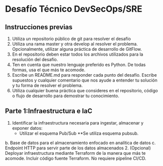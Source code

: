 Desafío Técnico DevSecOps/SRE
===============

Instrucciones previas
---------------	
1. Utiliza un repositorio público de git para resolver el desafío
2. Utiliza una rama master y otra develop al resolver el problema. Opcionalmente,
utilizar alguna práctica de desarrollo de GitFlow.
3. En el repositorio deben estar todos los archivos utilizados para la resolución del
desafío.
4. Ten en cuenta que nuestro lenguaje preferido es Python. De todas formas, usa el
que más te acomode.
5. Escribe un README.md para responder cada punto del desafío. Escribe supuestos
y cualquier comentario que nos ayude a entender tu solución y tu forma de resolver
el problema.
6. Utiliza cualquier buena práctica que consideres en el repositorio, código o flujo de
desarrollo para demostrar tu conocimiento.




Parte 1:Infraestructura e IaC
---------------	

1. Identificar la infraestructura necesaria para ingestar, almacenar y exponer datos:
    - Utilizar el esquema Pub/Sub **Se utiliza esquema pubsub.

b. Base de datos para el almacenamiento enfocado en analítica de datos
c. Endpoint HTTP para servir parte de los datos almacenados
2. (Opcional) Deployar infraestructura mediante Terraform de la manera que más te
acomode. Incluir código fuente Terraform. No requiere pipeline CI/CD.
